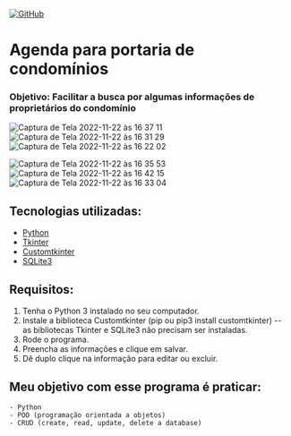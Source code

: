 [![GitHub](https://img.shields.io/github/license/franciscocezar/project_agenda)](https://github.com/franciscocezar/project_agenda/blob/main/LICENSE)
# Agenda para portaria de condomínios
### Objetivo: Facilitar a busca por algumas informações de proprietários do condomínio 


![Captura de Tela 2022-11-22 às 16 37 11](https://user-images.githubusercontent.com/102926017/203405752-db2585f6-1cfe-4c76-9335-e776e99dd38b.png)
![Captura de Tela 2022-11-22 às 16 31 29](https://user-images.githubusercontent.com/102926017/203404731-eaee9177-ec07-49ac-b1a5-88000a1febdf.png)
![Captura de Tela 2022-11-22 às 16 22 02](https://user-images.githubusercontent.com/102926017/203404101-300080bc-95b6-4faf-99d5-a88a0f45d3d0.png)

![Captura de Tela 2022-11-22 às 16 35 53](https://user-images.githubusercontent.com/102926017/203405475-3024233d-6724-4839-a6e1-2ea5ded02105.png)
![Captura de Tela 2022-11-22 às 16 42 15](https://user-images.githubusercontent.com/102926017/203406657-5b6a50c2-fcae-414e-86c7-49e52f72d1a3.png)
![Captura de Tela 2022-11-22 às 16 33 04](https://user-images.githubusercontent.com/102926017/203405027-123137ac-459d-4009-98d9-18a662bbc028.png)

## Tecnologias utilizadas:

* [Python](https://www.python.org/)
* [Tkinter](https://docs.python.org/3/library/tkinter.html)
* [Customtkinter](https://pypi.org/project/customtkinter/0.3/)
* [SQLite3](https://docs.python.org/3/library/sqlite3.html)

## Requisitos:

1.  Tenha o Python 3 instalado no seu computador.
2. Instale a biblioteca Customtkinter (pip ou pip3 install customtkinter) -- as bibliotecas Tkinter e SQLite3 não precisam ser instaladas.
4. Rode o programa.
5. Preencha as informações e clique em salvar.
6.  Dê duplo clique na informação para editar ou excluir.

## Meu objetivo com esse programa é praticar:
	- Python
	- POO (programação orientada a objetos)
	- CRUD (create, read, update, delete a database)


